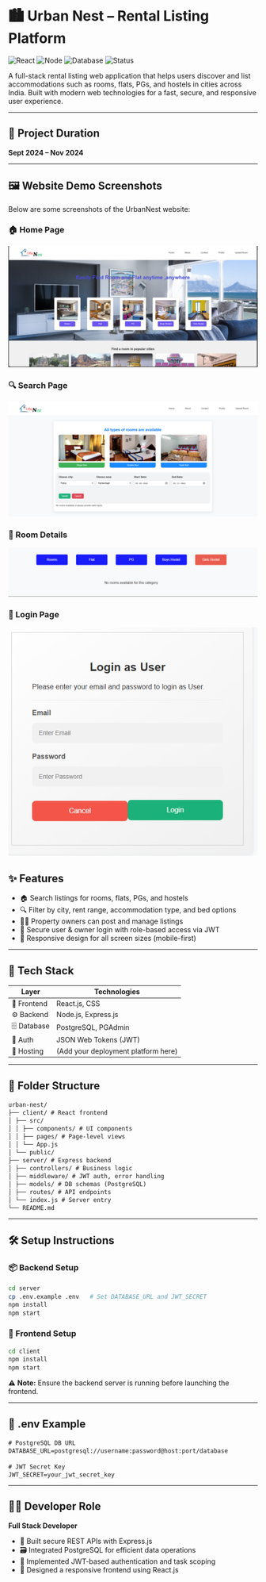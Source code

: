 # 🏙️ Urban Nest – Rental Listing Platform

![React](https://img.shields.io/badge/Frontend-React.js-blue)
![Node](https://img.shields.io/badge/Backend-Node.js-green)
![Database](https://img.shields.io/badge/Database-PostgreSQL-lightblue)
![Status](https://img.shields.io/badge/status-Completed-brightgreen)

A full-stack rental listing web application that helps users discover and list accommodations such as rooms, flats, PGs, and hostels in cities across India. Built with modern web technologies for a fast, secure, and responsive user experience.

---

## 📆 Project Duration

**Sept 2024 – Nov 2024**

---
## 🖼️ Website Demo Screenshots

Below are some screenshots of the UrbanNest website:

### 🏠 Home Page
![Home](https://raw.githubusercontent.com/mrGupta04/UrbanNest/main/Demopics/Screenshot%202025-07-05%20161728.png)

### 🔍 Search Page
![Search](https://raw.githubusercontent.com/mrGupta04/UrbanNest/main/Demopics/Screenshot%202025-07-05%20161844.png)

### 📄 Room Details
![Details](https://raw.githubusercontent.com/mrGupta04/UrbanNest/main/Demopics/Screenshot%202025-07-05%20162233.png)

### 👤 Login Page
![Login](https://raw.githubusercontent.com/mrGupta04/UrbanNest/main/Demopics/Screenshot%202025-07-05%20162113.png)



## ✨ Features

- 🏠 Search listings for rooms, flats, PGs, and hostels  
- 🔍 Filter by city, rent range, accommodation type, and bed options  
- 🧑‍💼 Property owners can post and manage listings  
- 🔐 Secure user & owner login with role-based access via JWT  
- 📱 Responsive design for all screen sizes (mobile-first)

---

## 🧰 Tech Stack

| Layer        | Technologies                         |
|--------------|--------------------------------------|
| 🎨 Frontend   | React.js, CSS                        |
| ⚙️ Backend    | Node.js, Express.js                  |
| 🗄 Database   | PostgreSQL, PGAdmin                  |
| 🔐 Auth       | JSON Web Tokens (JWT)                |
| 🚀 Hosting    | (Add your deployment platform here)  |

---

## 📁 Folder Structure


```
urban-nest/
├── client/ # React frontend
│ ├── src/
│ │ ├── components/ # UI components
│ │ ├── pages/ # Page-level views
│ │ └── App.js
│ └── public/
├── server/ # Express backend
│ ├── controllers/ # Business logic
│ ├── middleware/ # JWT auth, error handling
│ ├── models/ # DB schemas (PostgreSQL)
│ ├── routes/ # API endpoints
│ └── index.js # Server entry
└── README.md
```

---

## 🛠️ Setup Instructions

### 📦 Backend Setup

```bash
cd server
cp .env.example .env   # Set DATABASE_URL and JWT_SECRET
npm install
npm start
```

### 🎨 Frontend Setup

```bash
cd client
npm install
npm start
```

⚠️ **Note:** Ensure the backend server is running before launching the frontend.

---

## 🔐 .env Example

```env
# PostgreSQL DB URL
DATABASE_URL=postgresql://username:password@host:port/database

# JWT Secret Key
JWT_SECRET=your_jwt_secret_key
```

---

## 👨‍💻 Developer Role

**Full Stack Developer**

- 🧱 Built secure REST APIs with Express.js  
- 🗃️ Integrated PostgreSQL for efficient data operations  
- 🔐 Implemented JWT-based authentication and task scoping  
- 🎨 Designed a responsive frontend using React.js
